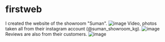 # firstweb
I created the website of the showroom "Suman". 
![image](https://user-images.githubusercontent.com/102220729/200593337-d465785a-f916-49f7-abc2-d8848690966d.png)
 Video, photos taken all from their instagram account (@suman_showroom_kg).
![image](https://user-images.githubusercontent.com/102220729/200595126-599eb1c2-8afd-4f25-9c62-a2c07bfa739c.png)
Reviews are also from their customers.
![image](https://user-images.githubusercontent.com/102220729/200595057-df5345e7-da30-4035-8754-46492db88cb8.png)
